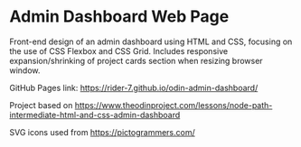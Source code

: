 # Admin Dashboard Web Page
Front-end design of an admin dashboard using HTML and CSS, focusing on the use of CSS Flexbox and CSS Grid.
Includes responsive expansion/shrinking of project cards section when resizing browser window.

GitHub Pages link: https://rider-7.github.io/odin-admin-dashboard/

Project based on https://www.theodinproject.com/lessons/node-path-intermediate-html-and-css-admin-dashboard

SVG icons used from https://pictogrammers.com/